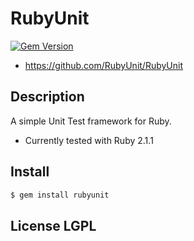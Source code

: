 RubyUnit
========

[![Gem Version](https://badge.fury.io/rb/rubyunit.svg)](http://badge.fury.io/rb/rubyunit)


<!-- This isn't up yet...
* http://rubyunit.github.io/ -->
* https://github.com/RubyUnit/RubyUnit

## Description

A simple Unit Test framework for Ruby.
- Currently tested with Ruby 2.1.1

## Install

```bash
$ gem install rubyunit
```

## License LGPL